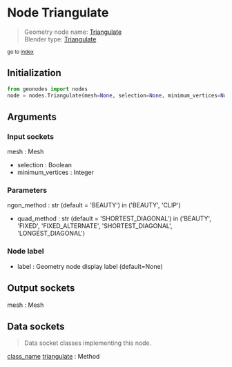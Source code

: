 
# Node Triangulate

> Geometry node name: [Triangulate](https://docs.blender.org/manual/en/latest/modeling/geometry_nodes/material/triangulate.html)<br>
  Blender type: [Triangulate](https://docs.blender.org/api/current/bpy.types.GeometryNodeTriangulate.html)
  
<sub>go to [index](/docs/index.md)</sub>

## Initialization

```python
from geonodes import nodes
node = nodes.Triangulate(mesh=None, selection=None, minimum_vertices=None, ngon_method='BEAUTY', quad_method='SHORTEST_DIAGONAL', label=None)
```



## Arguments


### Input sockets

mesh : Mesh
- selection : Boolean
- minimum_vertices : Integer

### Parameters

ngon_method : str (default = 'BEAUTY') in ('BEAUTY', 'CLIP')
- quad_method : str (default = 'SHORTEST_DIAGONAL') in ('BEAUTY', 'FIXED', 'FIXED_ALTERNATE', 'SHORTEST_DIAGONAL', 'LONGEST_DIAGONAL')

### Node label

- label : Geometry node display label (default=None)

## Output sockets

mesh : Mesh

## Data sockets

> Data socket classes implementing this node.
  
[class_name](docs/sockets/Mesh.md) [triangulate](docs/sockets/Mesh.md#triangulate) : Method

